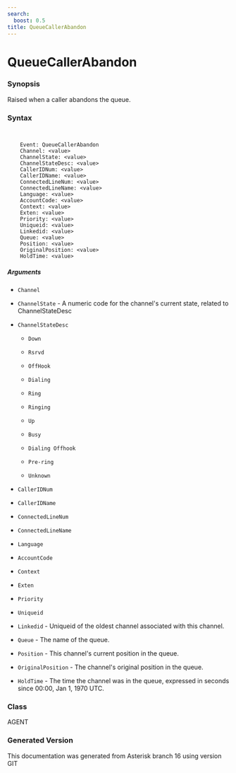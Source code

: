 ```yaml
---
search:
  boost: 0.5
title: QueueCallerAbandon
---
```


# QueueCallerAbandon

### Synopsis

Raised when a caller abandons the queue.

### Syntax


```


    Event: QueueCallerAbandon
    Channel: <value>
    ChannelState: <value>
    ChannelStateDesc: <value>
    CallerIDNum: <value>
    CallerIDName: <value>
    ConnectedLineNum: <value>
    ConnectedLineName: <value>
    Language: <value>
    AccountCode: <value>
    Context: <value>
    Exten: <value>
    Priority: <value>
    Uniqueid: <value>
    Linkedid: <value>
    Queue: <value>
    Position: <value>
    OriginalPosition: <value>
    HoldTime: <value>

```
##### Arguments


* `Channel`

* `ChannelState` - A numeric code for the channel's current state, related to ChannelStateDesc<br>

* `ChannelStateDesc`

    * `Down`

    * `Rsrvd`

    * `OffHook`

    * `Dialing`

    * `Ring`

    * `Ringing`

    * `Up`

    * `Busy`

    * `Dialing Offhook`

    * `Pre-ring`

    * `Unknown`

* `CallerIDNum`

* `CallerIDName`

* `ConnectedLineNum`

* `ConnectedLineName`

* `Language`

* `AccountCode`

* `Context`

* `Exten`

* `Priority`

* `Uniqueid`

* `Linkedid` - Uniqueid of the oldest channel associated with this channel.<br>

* `Queue` - The name of the queue.<br>

* `Position` - This channel's current position in the queue.<br>

* `OriginalPosition` - The channel's original position in the queue.<br>

* `HoldTime` - The time the channel was in the queue, expressed in seconds since 00:00, Jan 1, 1970 UTC.<br>

### Class

AGENT

### Generated Version

This documentation was generated from Asterisk branch 16 using version GIT 